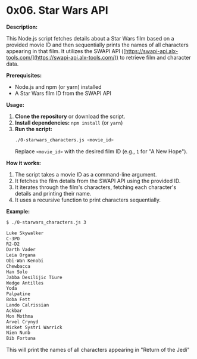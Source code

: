 # 0x06. Star Wars API

**Description:**

This Node.js script fetches details about a Star Wars film based on a provided movie ID and then sequentially prints the names of all characters appearing in that film. It utilizes the SWAPI API ([https://swapi-api.alx-tools.com/](https://swapi-api.alx-tools.com/)) to retrieve film and character data.

**Prerequisites:**

* Node.js and npm (or yarn) installed
* A Star Wars film ID from the SWAPI API

**Usage:**

1. **Clone the repository** or download the script.
2. **Install dependencies:** `npm install` (or `yarn`)
3. **Run the script:**
   ```bash
   ./0-starwars_characters.js <movie_id>
   ```
   Replace `<movie_id>` with the desired film ID (e.g., `1` for "A New Hope").

**How it works:**

1. The script takes a movie ID as a command-line argument.
2. It fetches the film details from the SWAPI API using the provided ID.
3. It iterates through the film's characters, fetching each character's details and printing their name.
4. It uses a recursive function to print characters sequentially.

**Example:**

```bash
$ ./0-starwars_characters.js 3

Luke Skywalker
C-3PO
R2-D2
Darth Vader
Leia Organa
Obi-Wan Kenobi
Chewbacca
Han Solo
Jabba Desilijic Tiure
Wedge Antilles
Yoda
Palpatine
Boba Fett
Lando Calrissian
Ackbar
Mon Mothma
Arvel Crynyd
Wicket Systri Warrick
Nien Nunb
Bib Fortuna
```

This will print the names of all characters appearing in "Return of the Jedi"
